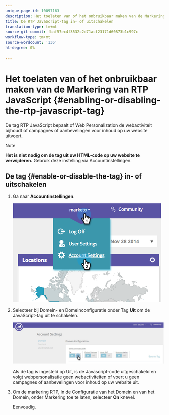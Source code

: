 ```yaml
---
unique-page-id: 10097163
description: Het toelaten van of het onbruikbaar maken van de Markering JavaScript van RTP - de Documentatie van het Product
title: De RTP JavaScript-tag in- of uitschakelen
translation-type: tm+mt
source-git-commit: fbaf57ec4f3532c2d71acf23171d60873b1c997c
workflow-type: tm+mt
source-wordcount: '136'
ht-degree: 0%

---
```



# Het toelaten van of het onbruikbaar maken van de Markering van RTP JavaScript {#enabling-or-disabling-the-rtp-javascript-tag}

De tag RTP JavaScript bepaalt of Web Personalization de webactiviteit bijhoudt of campagnes of aanbevelingen voor inhoud op uw website uitvoert.

>[!NOTE]
>
>**Het is niet nodig om de tag uit uw HTML-code op uw website te verwijderen.** Gebruik deze instelling via Accountinstellingen.

## De tag {#enable-or-disable-the-tag} in- of uitschakelen

1. Ga naar **Accountinstellingen**.

   ![](assets/image2014-12-1-23-3a3-3a12.png)

1. Selecteer bij Domein- en Domeinconfiguratie onder Tag **Uit** om de JavaScript-tag uit te schakelen.

   ![](assets/account-settings-domain-tag.jpg)

   Als de tag is ingesteld op Uit, is de Javascript-code uitgeschakeld en volgt webpersonalisatie geen webactiviteiten of voert u geen campagnes of aanbevelingen voor inhoud op uw website uit.

1. Om de markering RTP, in de Configuratie van het Domein en van het Domein, onder Markering toe te laten, selecteer **On** knevel.

   Eenvoudig.
